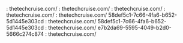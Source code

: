  : thetechcruise.com/
 : thetechcruise.com/
 : thetechcruise.com/
 : thetechcruise.com/
 : thetechcruise.com/
58def5c1-7c66-4fa6-b652-5d1445e303cd : thetechcruise.com/
58def5c1-7c66-4fa6-b652-5d1445e303cd : thetechcruise.com/
e7b2da69-5595-4049-b2d0-5666c274c874 : thetechcruise.com/
